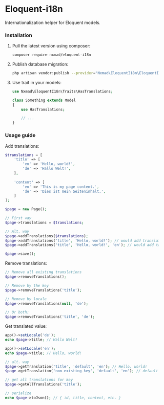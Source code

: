 # Eloquent-i18n
Internationalization helper for Eloquent models.

### Installation
1. Pull the latest version using composer:
    ```bash
    composer require nxmad/eloquent-i18n
    ```
2. Publish database migration:
    ```bash
    php artisan vendor:publish --provider="Nxmad\EloquentI18n\EloquentI18nProvider"
    ```
3. Use trait in your models:
    ```php
    use Nxmad\EloquentI18n\Traits\HasTranslations;
 
    class Something extends Model
    {
        use HasTranslations;

        // ...
    }    
    ```

### Usage guide
Add translations:
```php
$translations = [
    'title' => [
        'en' => 'Hello, world!',
        'de' => 'Hallo Welt!',
    ],
    
    'content' => [
        'en' => 'This is my page content.',
        'de' => 'Dies ist mein Seiteninhalt.',
    ]
];

$page = new Page();

// First way
$page->translations = $translations;

// Alt. way
$page->addTranslations($translations);
$page->addTranslations('title', 'Hello, world!'); // would add translation for current locale
$page->addTranslations('title', 'Hello, world!', 'en'); // would add translation for specified locale

$page->save();
```

Remove translations:
```php
// Remove all existing translations
$page->removeTranslations();

// Remove by the key
$page->removeTranslations('title');

// Remove by locale
$page->removeTranslations(null, 'de');

// Or both:
$page->removeTranslations('title', 'de');
```

Get translated value:
```php
app()->setLocale('de');
echo $page->title; // Hallo Welt!

app()->setLocale('en');
echo $page->title; // Hello, world!

// alt. way
$page->getTranslation('title', 'default', 'en'); // Hello, world!
$page->getTranslation('non-existing-key', 'default', 'en'); // default

// get all translations for key
$page->getAllTranslations('title');

// serialize
echo $page->toJson(); // { id, title, content, etc. }
```
